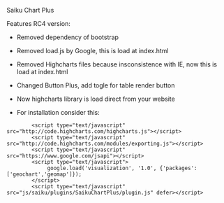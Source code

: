 Saiku Chart Plus

Features RC4 version:
* Removed dependency of bootstrap
* Removed load.js by Google, this is load at index.html
* Removed Highcharts files because insconsistence with IE, now this is load at index.html
* Changed Button Plus, add togle for table render button
* Now highcharts library is load direct from your website



* For installation consider this:
```
        <script type="text/javascript" src="http://code.highcharts.com/highcharts.js"></script>
        <script type="text/javascript" src="http://code.highcharts.com/modules/exporting.js"></script>
        <script type="text/javascript" src="https://www.google.com/jsapi"></script>
        <script type="text/javascript"> 
             google.load('visualization', '1.0', {'packages':['geochart','geomap']});
        </script>
        <script type="text/javascript" src="js/saiku/plugins/SaikuChartPlus/plugin.js" defer></script>
```
